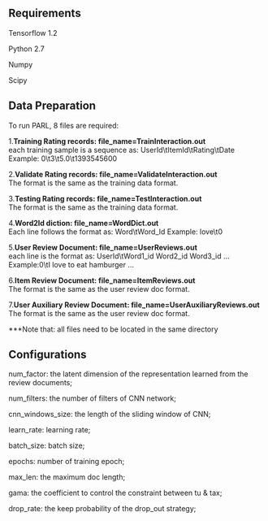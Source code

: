 ## Requirements

Tensorflow 1.2

Python 2.7

Numpy

Scipy

## Data Preparation
To run PARL, 8 files are required: 

1.**Training Rating records: file_name=TrainInteraction.out**  
each training sample is a sequence as:
UserId\tItemId\tRating\tDate
Example: 0\t3\t5.0\t1393545600

2.**Validate Rating records: file_name=ValidateInteraction.out**  
The format is the same as the training data format.

3.**Testing Rating records: file_name=TestInteraction.out**  
The format is the same as the training data format.

4.**Word2Id diction: file_name=WordDict.out**  
Each line follows the format as:
Word\tWord_Id
Example: love\t0

5.**User Review Document: file_name=UserReviews.out**  
each line is the format as:
UserId\tWord1_id Word2_id Word3_id …
Example:0\tI love to eat hamburger …

6.**Item Review Document: file_name=ItemReviews.out**  
The format is the same as the user review doc format.

7.**User Auxiliary Review Document: file_name=UserAuxiliaryReviews.out**  
The format is the same as the user review doc format.  

***Note that: all files need to be located in the same directory

## Configurations
num_factor: the latent dimension of the representation learned from the review documents;

num_filters: the number of filters of CNN network;

cnn_windows_size: the length of the sliding window of CNN;

learn_rate: learning rate;

batch_size: batch size;

epochs: number of training epoch;

max_len: the maximum doc length;

gama: the coefficient to control the constraint between tu & tax;

drop_rate: the keep probability of the drop_out strategy;
